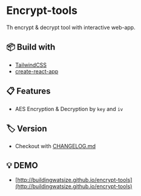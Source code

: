 # Encrypt-tools

Th encrypt & decrypt tool with interactive web-app.

## 📦 Build with

- [TailwindCSS](https://tailwindcss.com/)
- [create-react-app](https://github.com/facebook/create-react-app)

## 📋 Features

- AES Encryption & Decryption by `key` and `iv`

## 🏷 Version

- Checkout with [CHANGELOG.md](./CHANGELOG.md)

## 💡 DEMO

- [http://buildingwatsize.github.io/encrypt-tools](http://buildingwatsize.github.io/encrypt-tools)
